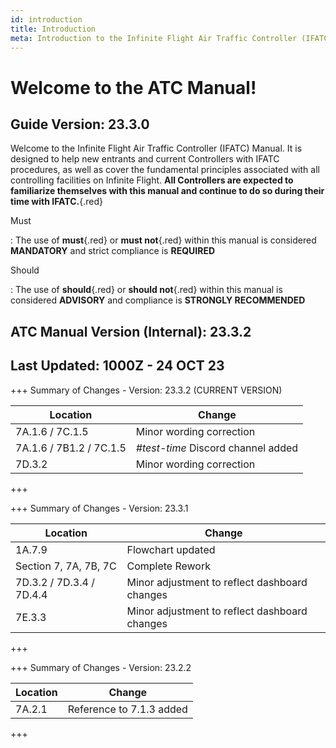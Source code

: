 ```yaml
---
id: introduction
title: Introduction
meta: Introduction to the Infinite Flight Air Traffic Controller (IFATC) Manual.
---
```


# Welcome to the ATC Manual!



## Guide Version: 23.3.0



Welcome to the Infinite Flight Air Traffic Controller (IFATC) Manual. It is designed to help new entrants and current Controllers with IFATC procedures, as well as cover the fundamental principles associated with all controlling facilities on Infinite Flight. **All Controllers are expected to familiarize themselves with this manual and continue to do so during their time with IFATC.**{.red}



Must

: The use of **must**{.red} or **must not**{.red} within this manual is considered **MANDATORY** and strict compliance is **REQUIRED**

Should

: The use of **should**{.red} or **should not**{.red} within this manual is considered **ADVISORY** and compliance is **STRONGLY RECOMMENDED**



## ATC Manual Version (Internal): 23.3.2

## Last Updated: 1000Z - 24 OCT 23



+++ Summary of Changes - Version: 23.3.2 (CURRENT VERSION)

| Location                | Change                             |
| ----------------------- | ---------------------------------- |
| 7A.1.6 / 7C.1.5         | Minor wording correction           |
| 7A.1.6 / 7B1.2 / 7C.1.5 | *#test-time* Discord channel added |
| 7D.3.2                  | Minor wording correction           |

+++



+++ Summary of Changes - Version: 23.3.1

| Location                 | Change                                        |
| ------------------------ | --------------------------------------------- |
| 1A.7.9                   | Flowchart updated                             |
| Section 7, 7A, 7B, 7C    | Complete Rework                               |
| 7D.3.2 / 7D.3.4 / 7D.4.4 | Minor adjustment to reflect dashboard changes |
| 7E.3.3                   | Minor adjustment to reflect dashboard changes |

+++



+++ Summary of Changes - Version: 23.2.2

| Location | Change                   |
| -------- | ------------------------ |
| 7A.2.1   | Reference to 7.1.3 added |

+++

